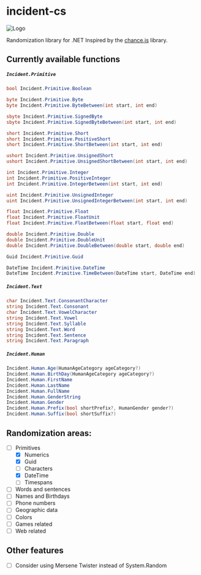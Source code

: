 # incident-cs
![Logo](http://kornelijepetak.com/incident-logo.png)

Randomization library for .NET
Inspired by the [chance.js](http://chancejs.com/) library.

## Currently available functions

##### `Incident.Primitive`
```c#
bool Incident.Primitive.Boolean

byte Incident.Primitive.Byte
byte Incident.Primitive.ByteBetween(int start, int end)

sbyte Incident.Primitive.SignedByte
sbyte Incident.Primitive.SignedByteBetween(int start, int end)

short Incident.Primitive.Short
short Incident.Primitive.PositiveShort
short Incident.Primitive.ShortBetween(int start, int end)

ushort Incident.Primitive.UnsignedShort
ushort Incident.Primitive.UnsignedShortBetween(int start, int end)

int Incident.Primitive.Integer
int Incident.Primitive.PositiveInteger
int Incident.Primitive.IntegerBetween(int start, int end)

uint Incident.Primitive.UnsignedInteger
uint Incident.Primitive.UnsignedIntegerBetween(int start, int end)

float Incident.Primitive.Float
float Incident.Primitive.FloatUnit
float Incident.Primitive.FloatBetween(float start, float end)

double Incident.Primitive.Double
double Incident.Primitive.DoubleUnit
double Incident.Primitive.DoubleBetween(double start, double end)

Guid Incident.Primitive.Guid

DateTime Incident.Primitive.DateTime
DateTime Incident.Primitive.TimeBetween(DateTime start, DateTime end)
```

##### `Incident.Text`
```c#
char Incident.Text.ConsonantCharacter
string Incident.Text.Consonant
char Incident.Text.VowelCharacter
string Incident.Text.Vowel
string Incident.Text.Syllable
string Incident.Text.Word
string Incident.Text.Sentence
string Incident.Text.Paragraph
```

##### `Incident.Human`
```c#
Incident.Human.Age(HumanAgeCategory ageCategory?)
Incident.Human.BirthDay(HumanAgeCategory ageCategory?)
Incident.Human.FirstName
Incident.Human.LastName
Incident.Human.FullName
Incident.Human.GenderString
Incident.Human.Gender
Incident.Human.Prefix(bool shortPrefix?, HumanGender gender?)
Incident.Human.Suffix(bool shortSuffix?)
```

## Randomization areas:
- [ ] Primitives
    - [x] Numerics
    - [x] Guid
    - [ ] Characters
    - [x] DateTime
    - [ ] Timespans
- [ ] Words and sentences
- [ ] Names and Birthdays
- [ ] Phone numbers
- [ ] Geographic data
- [ ] Colors
- [ ] Games related
- [ ] Web related

## Other features
- [ ] Consider using Mersene Twister instead of System.Random
